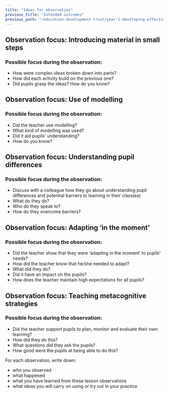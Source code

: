 ```yaml
---
title: "Ideas for observation"
previous_title: "Intended outcomes"
previous_path: "/education-development-trust/year-1-developing-effective-classroom-practice/spring-week-6-ect-intended-outcomes"
---
```


## Observation focus: Introducing material in small steps

### Possible focus during the observation:

- How were complex ideas broken down into parts?
- How did each activity build on the previous one?
- Did pupils grasp the ideas? How do you know?

## Observation focus: Use of modelling

### Possible focus during the observation:

- Did the teacher use modelling?
- What kind of modelling was used?
- Did it aid pupils’ understanding?
- How do you know?

## Observation focus: Understanding pupil differences

### Possible focus during the observation:

- Discuss with a colleague how they go about understanding pupil differences and potential barriers to learning in their class(es)
- What do they do?
- Who do they speak to?
- How do they overcome barriers?

## Observation focus: Adapting ‘in the moment’

### Possible focus during the observation:

- Did the teacher show that they were ‘adapting in the moment’ to pupils’ needs?
- How did the teacher know that he/she needed to adapt?
- What did they do?
- Did it have an impact on the pupils?
- How does the teacher maintain high expectations for all pupils?

## Observation focus: Teaching metacognitive strategies

### Possible focus during the observation:

- Did the teacher support pupils to plan, monitor and evaluate their own learning?
- How did they do this?
- What questions did they ask the pupils?
- How good were the pupils at being able to do this?

For each observation, write down:

- who you observed
- what happened
- what you have learned from these lesson observations
- what ideas you will carry on using or try out in your practice
